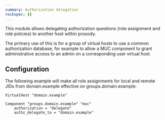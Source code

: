```yaml
---
summary: Authorization delegation
rockspec: {}
...
```


This module allows delegating authorization questions (role assignment and
role policies) to another host within prosody.

The primary use of this is for a group of virtual hosts to use a common
authorization database, for example to allow a MUC component to grant
administrative access to an admin on a corresponding user virtual host.

## Configuration

The following example will make all role assignments for local and remote JIDs
from domain.example effective on groups.domain.example:

```
VirtualHost "domain.example"

Component "groups.domain.example" "muc"
    authorization = "delegate"
    authz_delegate_to = "domain.example"
```
